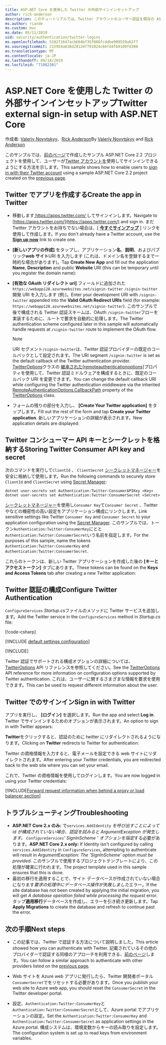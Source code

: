 ```yaml
---
title: ASP.NET Core を使用した Twitter の外部サインインセットアップ
author: rick-anderson
description: このチュートリアルでは、Twitter アカウントのユーザー認証を既存の ASP.NET Core アプリに統合する方法について説明します。
ms.author: riande
ms.custom: mvc
ms.date: 05/11/2019
uid: security/authentication/twitter-logins
ms.openlocfilehash: 5182f1647acb664bf35f086fcddbe909559a62f7
ms.sourcegitcommit: 215954a638d24124f791024c66fd4fb9109fd380
ms.translationtype: MT
ms.contentlocale: ja-JP
ms.lasthandoff: 09/18/2019
ms.locfileid: "71082301"
---
```

# <a name="twitter-external-sign-in-setup-with-aspnet-core"></a><span data-ttu-id="e7887-103">ASP.NET Core を使用した Twitter の外部サインインセットアップ</span><span class="sxs-lookup"><span data-stu-id="e7887-103">Twitter external sign-in setup with ASP.NET Core</span></span>

<span data-ttu-id="e7887-104">作成者: [Valeriy Novytskyy](https://github.com/01binary)、[Rick Anderson](https://twitter.com/RickAndMSFT)</span><span class="sxs-lookup"><span data-stu-id="e7887-104">By [Valeriy Novytskyy](https://github.com/01binary) and [Rick Anderson](https://twitter.com/RickAndMSFT)</span></span>

<span data-ttu-id="e7887-105">このサンプルでは、[前のページ](xref:security/authentication/social/index)で作成したサンプル ASP.NET Core 2.2 プロジェクトを使用して、ユーザーが[Twitter アカウントを](https://dev.twitter.com/web/sign-in/desktop-browser)使用してサインインできるようにする方法を示します。</span><span class="sxs-lookup"><span data-stu-id="e7887-105">This sample shows how to enable users to [sign in with their Twitter account](https://dev.twitter.com/web/sign-in/desktop-browser) using a sample ASP.NET Core 2.2 project created on the [previous page](xref:security/authentication/social/index).</span></span>

## <a name="create-the-app-in-twitter"></a><span data-ttu-id="e7887-106">Twitter でアプリを作成する</span><span class="sxs-lookup"><span data-stu-id="e7887-106">Create the app in Twitter</span></span>

* <span data-ttu-id="e7887-107">移動します[ https://apps.twitter.com/ ](https://apps.twitter.com/)してサインインします。</span><span class="sxs-lookup"><span data-stu-id="e7887-107">Navigate to [https://apps.twitter.com/](https://apps.twitter.com/) and sign in.</span></span> <span data-ttu-id="e7887-108">まだ Twitter アカウントをお持ちでない場合は、[ **[今すぐサインアップ](https://twitter.com/signup)** ] リンクを使用して作成します。</span><span class="sxs-lookup"><span data-stu-id="e7887-108">If you don't already have a Twitter account, use the **[Sign up now](https://twitter.com/signup)** link to create one.</span></span>

* <span data-ttu-id="e7887-109">**[新しいアプリの作成]** をタップし、アプリケーション**名**、**説明**、およびパブリック**web サイト**URI を入力します (これは、ドメイン名を登録するまで一時的な場合があります)。</span><span class="sxs-lookup"><span data-stu-id="e7887-109">Tap **Create New App** and fill out the application **Name**, **Description** and public **Website** URI (this can be temporary until you register the domain name):</span></span>

* <span data-ttu-id="e7887-110">**[有効な OAuth リダイレクト uri]** フィールドに追加された`https://webapp128.azurewebsites.net/signin-twitter` `/signin-twitter`開発 URI を入力します (例:)。</span><span class="sxs-lookup"><span data-stu-id="e7887-110">Enter your development URI with `/signin-twitter` appended into the **Valid OAuth Redirect URIs** field (for example: `https://webapp128.azurewebsites.net/signin-twitter`).</span></span> <span data-ttu-id="e7887-111">このサンプルで後で構成される Twitter 認証スキームは、OAuth `/signin-twitter`フローを実装するために、ルートで要求を自動的に処理します。</span><span class="sxs-lookup"><span data-stu-id="e7887-111">The Twitter authentication scheme configured later in this sample will automatically handle requests at `/signin-twitter` route to implement the OAuth flow.</span></span>

  > [!NOTE]
  > <span data-ttu-id="e7887-112">URI セグメント`/signin-twitter`は、Twitter 認証プロバイダーの既定のコールバックとして設定されます。</span><span class="sxs-lookup"><span data-stu-id="e7887-112">The URI segment `/signin-twitter` is set as the default callback of the Twitter authentication provider.</span></span> <span data-ttu-id="e7887-113">[TwitterOptions](/dotnet/api/microsoft.aspnetcore.authentication.twitter.twitteroptions)クラスの [継承された[remoteauthenticationoptions]](/dotnet/api/microsoft.aspnetcore.authentication.remoteauthenticationoptions.callbackpath)プロパティを使用して、Twitter 認証ミドルウェアを構成するときに、既定のコールバック URI を変更できます。</span><span class="sxs-lookup"><span data-stu-id="e7887-113">You can change the default callback URI while configuring the Twitter authentication middleware via the inherited [RemoteAuthenticationOptions.CallbackPath](/dotnet/api/microsoft.aspnetcore.authentication.remoteauthenticationoptions.callbackpath) property of the [TwitterOptions](/dotnet/api/microsoft.aspnetcore.authentication.twitter.twitteroptions) class.</span></span>

* <span data-ttu-id="e7887-114">フォームの残りの部分を入力し、 **[Create Your Twitter application]** をタップします。</span><span class="sxs-lookup"><span data-stu-id="e7887-114">Fill out the rest of the form and tap **Create your Twitter application**.</span></span> <span data-ttu-id="e7887-115">新しいアプリケーションの詳細が表示されます。</span><span class="sxs-lookup"><span data-stu-id="e7887-115">New application details are displayed:</span></span>

## <a name="storing-twitter-consumer-api-key-and-secret"></a><span data-ttu-id="e7887-116">Twitter コンシューマー API キーとシークレットを格納する</span><span class="sxs-lookup"><span data-stu-id="e7887-116">Storing Twitter Consumer API key and secret</span></span>

<span data-ttu-id="e7887-117">次のコマンドを実行して`ClientId` 、 `ClientSecret` [シークレットマネージャー](xref:security/app-secrets)を安全に格納して使用します。</span><span class="sxs-lookup"><span data-stu-id="e7887-117">Run the following commands to securely store `ClientId` and `ClientSecret` using [Secret Manager](xref:security/app-secrets):</span></span>

```dotnetcli
dotnet user-secrets set Authentication:Twitter:ConsumerAPIKey <Key>
dotnet user-secrets set Authentication:Twitter:ConsumerSecret <Secret>
```

<span data-ttu-id="e7887-118">[シークレットマネージャー](xref:security/app-secrets)を使用し`Consumer Key`て`Consumer Secret` 、Twitter やなどの機密性の高い設定をアプリケーション構成にリンクします。</span><span class="sxs-lookup"><span data-stu-id="e7887-118">Link sensitive settings like Twitter `Consumer Key` and `Consumer Secret` to your application configuration using the [Secret Manager](xref:security/app-secrets).</span></span> <span data-ttu-id="e7887-119">このサンプルでは、トークン`Authentication:Twitter:ConsumerKey`にとと`Authentication:Twitter:ConsumerSecret`いう名前を指定します。</span><span class="sxs-lookup"><span data-stu-id="e7887-119">For the purposes of this sample, name the tokens `Authentication:Twitter:ConsumerKey` and `Authentication:Twitter:ConsumerSecret`.</span></span>

<span data-ttu-id="e7887-120">これらのトークンは、新しい Twitter アプリケーションを作成した後の **[キーとアクセストークン]** タブにあります。</span><span class="sxs-lookup"><span data-stu-id="e7887-120">These tokens can be found on the **Keys and Access Tokens** tab after creating a new Twitter application:</span></span>

## <a name="configure-twitter-authentication"></a><span data-ttu-id="e7887-121">Twitter 認証の構成</span><span class="sxs-lookup"><span data-stu-id="e7887-121">Configure Twitter Authentication</span></span>

<span data-ttu-id="e7887-122">`ConfigureServices` *Startup.cs*ファイルのメソッドに Twitter サービスを追加します。</span><span class="sxs-lookup"><span data-stu-id="e7887-122">Add the Twitter service in the `ConfigureServices` method in *Startup.cs* file:</span></span>

[!code-csharp[](~/security/authentication/social/social-code/StartupTwitter.cs?name=snippet&highlight=10-14)]

[!INCLUDE [default settings configuration](includes/default-settings.md)]

[!INCLUDE[](includes/chain-auth-providers.md)]

<span data-ttu-id="e7887-123">Twitter 認証でサポートされる構成オプションの詳細については、 [TwitterOptions](/dotnet/api/microsoft.aspnetcore.builder.twitteroptions) API リファレンスを参照してください。</span><span class="sxs-lookup"><span data-stu-id="e7887-123">See the [TwitterOptions](/dotnet/api/microsoft.aspnetcore.builder.twitteroptions) API reference for more information on configuration options supported by Twitter authentication.</span></span> <span data-ttu-id="e7887-124">これは、ユーザーに関するさまざまな情報を要求を使用できます。</span><span class="sxs-lookup"><span data-stu-id="e7887-124">This can be used to request different information about the user.</span></span>

## <a name="sign-in-with-twitter"></a><span data-ttu-id="e7887-125">Twitter でのサインイン</span><span class="sxs-lookup"><span data-stu-id="e7887-125">Sign in with Twitter</span></span>

<span data-ttu-id="e7887-126">アプリを実行し、 **[ログイン]** を選択します。</span><span class="sxs-lookup"><span data-stu-id="e7887-126">Run the app and select **Log in**.</span></span> <span data-ttu-id="e7887-127">Twitter でサインインするためのオプションが表示されます。</span><span class="sxs-lookup"><span data-stu-id="e7887-127">An option to sign in with Twitter appears:</span></span>

<span data-ttu-id="e7887-128">**Twitter**をクリックすると、認証のために twitter にリダイレクトされるようになります。</span><span class="sxs-lookup"><span data-stu-id="e7887-128">Clicking on **Twitter** redirects to Twitter for authentication:</span></span>

<span data-ttu-id="e7887-129">Twitter の資格情報を入力すると、電子メールを設定できる web サイトにリダイレクトされます。</span><span class="sxs-lookup"><span data-stu-id="e7887-129">After entering your Twitter credentials, you are redirected back to the web site where you can set your email.</span></span>

<span data-ttu-id="e7887-130">これで、Twitter の資格情報を使用してログインします。</span><span class="sxs-lookup"><span data-stu-id="e7887-130">You are now logged in using your Twitter credentials:</span></span>

[!INCLUDE[Forward request information when behind a proxy or load balancer section](includes/forwarded-headers-middleware.md)]

## <a name="troubleshooting"></a><span data-ttu-id="e7887-131">トラブルシューティング</span><span class="sxs-lookup"><span data-stu-id="e7887-131">Troubleshooting</span></span>

* <span data-ttu-id="e7887-132">**ASP.NET Core 2.x のみ:** で`services.AddIdentity` *を呼び出すことによって id が構成されていない場合、認証を試みると ArgumentException が発生します。 `ConfigureServices`' SignInScheme ' オプションを指定*する必要があります。</span><span class="sxs-lookup"><span data-stu-id="e7887-132">**ASP.NET Core 2.x only:** If Identity isn't configured by calling `services.AddIdentity` in `ConfigureServices`, attempting to authenticate will result in *ArgumentException: The 'SignInScheme' option must be provided*.</span></span> <span data-ttu-id="e7887-133">このサンプルで使用するプロジェクトテンプレートにより、この処理が確実に行われます。</span><span class="sxs-lookup"><span data-stu-id="e7887-133">The project template used in this sample ensures that this is done.</span></span>
* <span data-ttu-id="e7887-134">最初の移行を適用することで、サイト データベースが作成されていない場合になります*要求の処理中にデータベース操作が失敗しました*エラー。</span><span class="sxs-lookup"><span data-stu-id="e7887-134">If the site database has not been created by applying the initial migration, you will get *A database operation failed while processing the request* error.</span></span> <span data-ttu-id="e7887-135">タップ**適用移行**データベースを作成し、エラーを引き続き更新します。</span><span class="sxs-lookup"><span data-stu-id="e7887-135">Tap **Apply Migrations** to create the database and refresh to continue past the error.</span></span>

## <a name="next-steps"></a><span data-ttu-id="e7887-136">次の手順</span><span class="sxs-lookup"><span data-stu-id="e7887-136">Next steps</span></span>

* <span data-ttu-id="e7887-137">この記事では、Twitter で認証する方法について説明しました。</span><span class="sxs-lookup"><span data-stu-id="e7887-137">This article showed how you can authenticate with Twitter.</span></span> <span data-ttu-id="e7887-138">記載されているその他のプロバイダーで認証する同様のアプローチを利用できる、[前のページ](xref:security/authentication/social/index)します。</span><span class="sxs-lookup"><span data-stu-id="e7887-138">You can follow a similar approach to authenticate with other providers listed on the [previous page](xref:security/authentication/social/index).</span></span>

* <span data-ttu-id="e7887-139">Web サイトを Azure web アプリに発行したら、Twitter 開発者ポータル`ConsumerSecret`でをリセットする必要があります。</span><span class="sxs-lookup"><span data-stu-id="e7887-139">Once you publish your web site to Azure web app, you should reset the `ConsumerSecret` in the Twitter developer portal.</span></span>

* <span data-ttu-id="e7887-140">設定、`Authentication:Twitter:ConsumerKey`と`Authentication:Twitter:ConsumerSecret`として、Azure portal でアプリケーションの設定。</span><span class="sxs-lookup"><span data-stu-id="e7887-140">Set the `Authentication:Twitter:ConsumerKey` and `Authentication:Twitter:ConsumerSecret` as application settings in the Azure portal.</span></span> <span data-ttu-id="e7887-141">構成システムは、環境変数からキーの読み取りを設定します。</span><span class="sxs-lookup"><span data-stu-id="e7887-141">The configuration system is set up to read keys from environment variables.</span></span>
